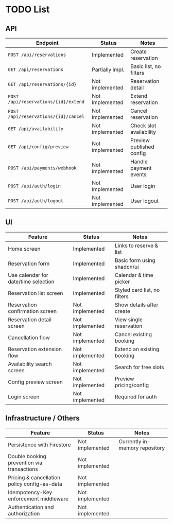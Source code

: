 # TODO List

## API

| Endpoint                             | Status          | Notes                    |
| ------------------------------------ | --------------- | ------------------------ |
| `POST /api/reservations`             | Implemented     | Create reservation       |
| `GET /api/reservations`              | Partially impl. | Basic list, no filters   |
| `GET /api/reservations/{id}`         | Not implemented | Reservation detail       |
| `POST /api/reservations/{id}/extend` | Not implemented | Extend reservation       |
| `POST /api/reservations/{id}/cancel` | Not implemented | Cancel reservation       |
| `GET /api/availability`              | Not implemented | Check slot availability  |
| `GET /api/config/preview`            | Not implemented | Preview published config |
| `POST /api/payments/webhook`         | Not implemented | Handle payment events    |
| `POST /api/auth/login`               | Not implemented | User login               |
| `POST /api/auth/logout`              | Not implemented | User logout              |

## UI

| Feature                              | Status          | Notes                        |
| ------------------------------------ | --------------- | ---------------------------- |
| Home screen                          | Implemented     | Links to reserve & list      |
| Reservation form                     | Implemented     | Basic form using shadcn/ui   |
| Use calendar for date/time selection | Implemented     | Calendar & time picker       |
| Reservation list screen              | Implemented     | Styled card list, no filters |
| Reservation confirmation screen      | Not implemented | Show details after create    |
| Reservation detail screen            | Not implemented | View single reservation      |
| Cancellation flow                    | Not implemented | Cancel existing booking      |
| Reservation extension flow           | Not implemented | Extend an existing booking   |
| Availability search screen           | Not implemented | Search for free slots        |
| Config preview screen                | Not implemented | Preview pricing/config       |
| Login screen                         | Not implemented | Required for auth            |

## Infrastructure / Others

| Feature                                      | Status          | Notes                          |
| -------------------------------------------- | --------------- | ------------------------------ |
| Persistence with Firestore                   | Not implemented | Currently in-memory repository |
| Double booking prevention via transactions   | Not implemented |                                |
| Pricing & cancellation policy config-as-data | Not implemented |                                |
| Idempotency-Key enforcement middleware       | Not implemented |                                |
| Authentication and authorization             | Not implemented |                                |
